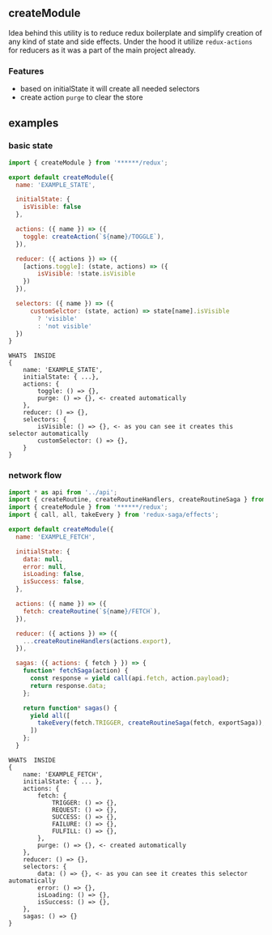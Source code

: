 ## createModule
Idea behind this utility is to reduce redux boilerplate and simplify creation of any kind of state and side effects. Under the hood it utilize `redux-actions` for reducers as it was a part of the main project already.

### Features
* based on initialState it will create all needed selectors
* create action `purge` to clear the store

## examples

### basic state
```js
import { createModule } from '******/redux';

export default createModule({
  name: 'EXAMPLE_STATE',

  initialState: {
    isVisible: false
  },

  actions: ({ name }) => ({
    toggle: createAction(`${name}/TOGGLE`),
  }),

  reducer: ({ actions }) => ({
    [actions.toggle]: (state, actions) => ({
        isVisible: !state.isVisible
    })
  }),

  selectors: ({ name }) => ({
      customSelctor: (state, action) => state[name].isVisible
        ? 'visible'
        : 'not visible'
  })
}
```

```
WHATS  INSIDE
{
    name: 'EXAMPLE_STATE',
    initialState: { ...},
    actions: {
        toggle: () => {},
        purge: () => {}, <- created automatically
    },
    reducer: () => {},
    selectors: {
        isVisible: () => {}, <- as you can see it creates this selector automatically
        customSelector: () => {},
    }
}
```

### network flow
```js
import * as api from '../api';
import { createRoutine, createRoutineHandlers, createRoutineSaga } from '******/utils';
import { createModule } from '******/redux';
import { call, all, takeEvery } from 'redux-saga/effects';

export default createModule({
  name: 'EXAMPLE_FETCH',

  initialState: {
    data: null,
    error: null,
    isLoading: false,
    isSuccess: false,
  },

  actions: ({ name }) => ({
    fetch: createRoutine(`${name}/FETCH`),
  }),

  reducer: ({ actions }) => ({
    ...createRoutineHandlers(actions.export),
  }),

  sagas: ({ actions: { fetch } }) => {
    function* fetchSaga(action) {
      const response = yield call(api.fetch, action.payload);
      return response.data;
    };

    return function* sagas() {
      yield all([
        takeEvery(fetch.TRIGGER, createRoutineSaga(fetch, exportSaga)),
      ])
    };
  }
```
```
WHATS  INSIDE
{
    name: 'EXAMPLE_FETCH',
    initialState: { ... },
    actions: {
        fetch: {
            TRIGGER: () => {},
            REQUEST: () => {},
            SUCCESS: () => {},
            FAILURE: () => {},
            FULFILL: () => {},
        },
        purge: () => {}, <- created automatically
    },
    reducer: () => {},
    selectors: {
        data: () => {}, <- as you can see it creates this selector automatically
        error: () => {},
        isLoading: () => {},
        isSuccess: () => {},
    },
    sagas: () => {}
}
```
